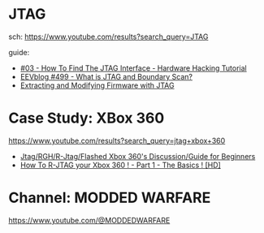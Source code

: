 # JTAG

sch: https://www.youtube.com/results?search_query=JTAG

guide:
- [#03 - How To Find The JTAG Interface - Hardware Hacking Tutorial](https://youtu.be/_FSM_10JXsM)
- [EEVblog #499 - What is JTAG and Boundary Scan?](https://youtu.be/TlWlLeC5BUs)
- [Extracting and Modifying Firmware with JTAG](https://youtu.be/dlHJCF-SSKc)


# Case Study: XBox 360
https://www.youtube.com/results?search_query=jtag+xbox+360

- [Jtag/RGH/R-Jtag/Flashed Xbox 360's Discussion/Guide for Beginners](https://youtu.be/VGskk9KfN00)
- [How To R-JTAG your Xbox 360 ! - Part 1 - The Basics ! [HD]](https://youtu.be/87dItOaGrb4)

# Channel: MODDED WARFARE
https://www.youtube.com/@MODDEDWARFARE
